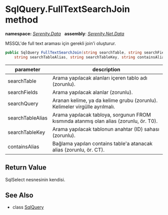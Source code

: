 # SqlQuery.FullTextSearchJoin method
**namespace:** *[Serenity.Data](../../README.md#serenity.data-namespace)*   **assembly**: *[Serenity.Net.Data](../../README.md)*

MSSQL'de full text araması için gerekli join'i oluşturur.

```csharp
public SqlQuery FullTextSearchJoin(string searchTable, string searchFields, string searchQuery, 
    string searchTableAlias, string searchTableKey, string containsAlias)
```

| parameter | description |
| --- | --- |
| searchTable | Arama yapılacak alanları içeren tablo adı (zorunlu). |
| searchFields | Arama yapılacak alanlar (zorunlu). |
| searchQuery | Aranan kelime, ya da kelime grubu (zorunlu). Kelimeler virgülle ayrılmalı. |
| searchTableAlias | Arama yapılacak tabloya, sorgunun FROM kısmında atanmış olan alias (zorunlu, ör. T0). |
| searchTableKey | Arama yapılacak tablonun anahtar (ID) sahası (zorunlu). |
| containsAlias | Bağlama yapılan contains table'a atanacak alias (zorunlu, ör. CT). |

## Return Value

SqlSelect nesnesinin kendisi.

## See Also

* class [SqlQuery](../SqlQuery.md)